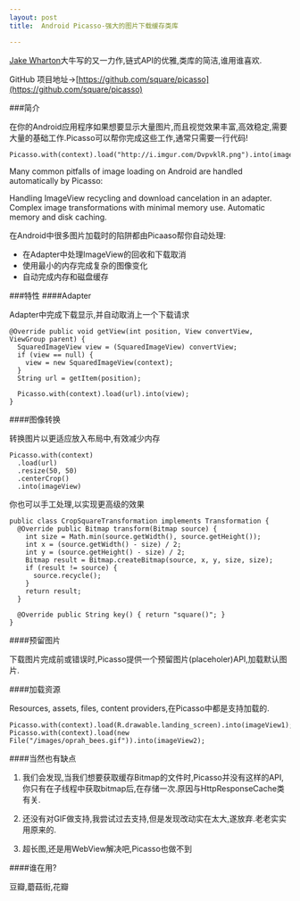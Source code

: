 ```yaml
---
layout: post
title:  Android Picasso-强大的图片下载缓存类库

---
```


[Jake Wharton](https://github.com/JakeWharton)大牛写的又一力作,链式API的优雅,类库的简洁,谁用谁喜欢.

GitHub 项目地址->[https://github.com/square/picasso](https://github.com/square/picasso)

###简介

在你的Android应用程序如果想要显示大量图片,而且视觉效果丰富,高效稳定,需要大量的基础工作.Picasso可以帮你完成这些工作,通常只需要一行代码!

```
Picasso.with(context).load("http://i.imgur.com/DvpvklR.png").into(imageView);
```

Many common pitfalls of image loading on Android are handled automatically by Picasso:

Handling ImageView recycling and download cancelation in an adapter.
Complex image transformations with minimal memory use.
Automatic memory and disk caching.

在Android中很多图片加载时的陷阱都由Picaaso帮你自动处理:
- 在Adapter中处理ImageView的回收和下载取消
- 使用最小的内存完成复杂的图像变化
- 自动完成内存和磁盘缓存

###特性
####Adapter

Adapter中完成下载显示,并自动取消上一个下载请求

```
@Override public void getView(int position, View convertView, ViewGroup parent) {
  SquaredImageView view = (SquaredImageView) convertView;
  if (view == null) {
    view = new SquaredImageView(context);
  }
  String url = getItem(position);

  Picasso.with(context).load(url).into(view);
}
```

####图像转换

转换图片以更适应放入布局中,有效减少内存

```
Picasso.with(context)
  .load(url)
  .resize(50, 50)
  .centerCrop()
  .into(imageView)
```

你也可以手工处理,以实现更高级的效果

```
public class CropSquareTransformation implements Transformation {
  @Override public Bitmap transform(Bitmap source) {
    int size = Math.min(source.getWidth(), source.getHeight());
    int x = (source.getWidth() - size) / 2;
    int y = (source.getHeight() - size) / 2;
    Bitmap result = Bitmap.createBitmap(source, x, y, size, size);
    if (result != source) {
      source.recycle();
    }
    return result;
  }

  @Override public String key() { return "square()"; }
}
```

####预留图片

下载图片完成前或错误时,Picasso提供一个预留图片(placeholer)API,加载默认图片.

####加载资源

Resources, assets, files, content providers,在Picasso中都是支持加载的.

```
Picasso.with(context).load(R.drawable.landing_screen).into(imageView1);
Picasso.with(context).load(new File("/images/oprah_bees.gif")).into(imageView2);
```

####当然也有缺点

1. 我们会发现,当我们想要获取缓存Bitmap的文件时,Picasso并没有这样的API,你只有在子线程中获取bitmap后,在存储一次.原因与HttpResponseCache类有关.

2. 还没有对GIF做支持,我尝试过去支持,但是发现改动实在太大,遂放弃.老老实实用原来的.

3. 超长图,还是用WebView解决吧,Picasso也做不到

####谁在用?

豆瓣,蘑菇街,花瓣





